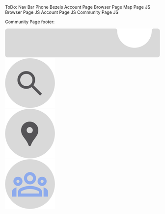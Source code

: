 ToDo:
Nav Bar
Phone Bezels
Account Page
Browser Page
Map Page JS
Browser Page JS
Account Page JS
Community Page JS

Community Page footer:
<footer class="bottom-bar">
      <!--merged image-->
      <div class="nav-background-shape">
        <!-- This div represents the gray navigation bar background (node 11:13) -->
        <!-- The notch effect is created by the central button overlapping it from above -->
         <img src="/images/CommunityView/NavBar.svg" alt="nav-bar">
      </div>
      <nav class="main-nav">
        <a href="/Pages/Browser.html" class="nav-link">
          <img src="/images/Global/BrowserIcon.svg" alt="Browse">
        </a>
        <a href="/Pages/Map.html" class="nav-link">
          <div>
            <img src="/images/Global/MapIcon.svg" alt="Map" class="nav-link">
          </div>
        </a>
        <a href="/Pages/Community.html" class="nav-link">
          <img src="/images/CommunityView/CommunitySelected.svg" class="CommunityIcon" alt="Community">
        </a>
      </nav>
    </footer>